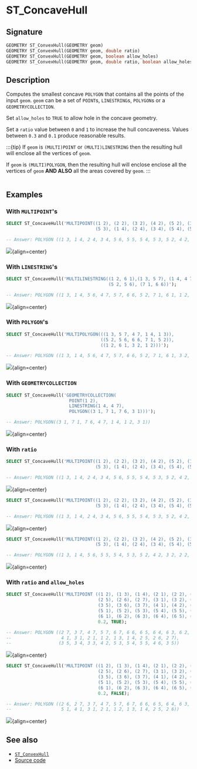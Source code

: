 # ST_ConcaveHull

## Signature

```sql
GEOMETRY ST_ConvexHull(GEOMETRY geom)
GEOMETRY ST_ConvexHull(GEOMETRY geom, double ratio)
GEOMETRY ST_ConvexHull(GEOMETRY geom, boolean allow_holes)
GEOMETRY ST_ConvexHull(GEOMETRY geom, double ratio, boolean allow_holes)
```

## Description

Computes the smallest concave `POLYGON` that contains all the points of the input `geom`.
`geom` can be a set of `POINT`s, `LINESTRING`s, `POLYGON`s or a
`GEOMETRYCOLLECTION`.

Set `allow_holes` to `TRUE` to allow hole in the concave geometry.

Set a `ratio` value between `0` and `1` to increase the hull concaveness. Values between `0.3` and `0.1` produce reasonable results. 

:::{tip}
If `geom` is `(MULTI)POINT` or `(MULTI)LINESTRING` then the resulting hull will enclose all the vertices of `geom`.

If `geom` is `(MULTI)POLYGON`, then the resulting hull will enclose enclose all the vertices of `geom` **AND ALSO** all the areas covered by `geom`.
:::


```{include} sfs-1-2-1.md
```

## Examples

### With `MULTIPOINT`'s

```sql
SELECT ST_ConcaveHull('MULTIPOINT((1 2), (2 2), (3 2), (4 2), (5 2), (1 3), (3 3), 
                                  (5 3), (1 4), (2 4), (3 4), (5 4), (5 5), (5 6))');

-- Answer: POLYGON ((1 3, 1 4, 2 4, 3 4, 5 6, 5 5, 5 4, 5 3, 5 2, 4 2, 3 2, 3 3, 2 2, 1 2, 1 3))
```

![](./ST_ConcaveHull_1.png){align=center}


### With `LINESTRING`'s

```sql
SELECT ST_ConcaveHull('MULTILINESTRING((1 2, 6 1),(1 3, 5 7), (1 4, 4 7), 
                                       (5 2, 5 6), (7 1, 6 6))');

-- Answer: POLYGON ((1 3, 1 4, 5 6, 4 7, 5 7, 6 6, 5 2, 7 1, 6 1, 1 2, 1 3))
```

![](./ST_ConcaveHull_4.png){align=center}


### With `POLYGON`'s

```sql
SELECT ST_ConcaveHull('MULTIPOLYGON(((1 3, 5 7, 4 7, 1 4, 1 3)), 
                                    ((5 2, 5 6, 6 6, 7 1, 5 2)), 
                                    ((1 2, 6 1, 3 2, 1 2)))');

-- Answer: POLYGON ((1 3, 1 4, 5 6, 4 7, 5 7, 6 6, 5 2, 7 1, 6 1, 3 2, 1 2, 1 3))
```

![](./ST_ConcaveHull_5.png){align=center}

### With `GEOMETRYCOLLECTION`

```sql
SELECT ST_ConcaveHull('GEOMETRYCOLLECTION(
                        POINT(1 2),
                        LINESTRING(1 4, 4 7),
                        POLYGON((3 1, 7 1, 7 6, 3 1)))');

-- Answer: POLYGON((3 1, 7 1, 7 6, 4 7, 1 4, 1 2, 3 1))
```

![](./ST_ConvexHull.png){align=center}

### With `ratio`

```sql
SELECT ST_ConcaveHull('MULTIPOINT((1 2), (2 2), (3 2), (4 2), (5 2), (1 3), (3 3), 
                                  (5 3), (1 4), (2 4), (3 4), (5 4), (5 5), (5 6))', 0.0);

-- Answer: POLYGON ((1 3, 1 4, 2 4, 3 4, 5 6, 5 5, 5 4, 5 3, 5 2, 4 2, 3 2, 3 3, 2 2, 1 2, 1 3))
```

![](./ST_ConcaveHull_1.png){align=center}

```sql
SELECT ST_ConcaveHull('MULTIPOINT((1 2), (2 2), (3 2), (4 2), (5 2), (1 3), (3 3), 
                                  (5 3), (1 4), (2 4), (3 4), (5 4), (5 5), (5 6))', 0.5);

-- Answer: POLYGON ((1 3, 1 4, 2 4, 3 4, 5 6, 5 5, 5 4, 5 3, 5 2, 4 2, 3 2, 2 2, 1 2, 1 3))
```
![](./ST_ConcaveHull_2.png){align=center}

```sql
SELECT ST_ConcaveHull('MULTIPOINT((1 2), (2 2), (3 2), (4 2), (5 2), (1 3), (3 3), 
                                  (5 3), (1 4), (2 4), (3 4), (5 4), (5 5), (5 6))', 1.0);

-- Answer: POLYGON ((1 3, 1 4, 5 6, 5 5, 5 4, 5 3, 5 2, 4 2, 3 2, 2 2, 1 2, 1 3))
```
![](./ST_ConcaveHull_3.png){align=center}


### With `ratio` and `allow_holes`

```sql
SELECT ST_ConcaveHull('MULTIPOINT ((1 2), (1 3), (1 4), (2 1), (2 2), (2 3), (2 4), 
                                   (2 5), (2 6), (2 7), (3 1), (3 2), (3 3), (3 4), 
                                   (3 5), (3 6), (3 7), (4 1), (4 2), (4 6), (4 7), 
                                   (5 1), (5 2), (5 3), (5 4), (5 5), (5 6), (5 7), 
                                   (6 1), (6 2), (6 3), (6 4), (6 5), (6 6), (6 7))', 
                                   0.2, TRUE);

-- Answer: POLYGON ((2 7, 3 7, 4 7, 5 7, 6 7, 6 6, 6 5, 6 4, 6 3, 6 2, 6 1, 5 1, 
--                   4 1, 3 1, 2 1, 1 2, 1 3, 1 4, 2 5, 2 6, 2 7), 
--                  (3 5, 3 4, 3 3, 4 2, 5 3, 5 4, 5 5, 4 6, 3 5))
```

![](./ST_ConcaveHull_hole_true.png){align=center}

```sql
SELECT ST_ConcaveHull('MULTIPOINT ((1 2), (1 3), (1 4), (2 1), (2 2), (2 3), (2 4), 
                                   (2 5), (2 6), (2 7), (3 1), (3 2), (3 3), (3 4), 
                                   (3 5), (3 6), (3 7), (4 1), (4 2), (4 6), (4 7), 
                                   (5 1), (5 2), (5 3), (5 4), (5 5), (5 6), (5 7), 
                                   (6 1), (6 2), (6 3), (6 4), (6 5), (6 6), (6 7))', 
                                   0.2, FALSE);

-- Answer: POLYGON ((2 6, 2 7, 3 7, 4 7, 5 7, 6 7, 6 6, 6 5, 6 4, 6 3, 6 2, 6 1, 
--                   5 1, 4 1, 3 1, 2 1, 1 2, 1 3, 1 4, 2 5, 2 6))
```
![](./ST_ConcaveHull_hole_false.png){align=center}



## See also

* [`ST_ConvexHull`](../ST_ConvexHull)
* <a href="https://github.com/orbisgis/h2gis/blob/master/h2gis-functions/src/main/java/org/h2gis/functions/spatial/operators/ST_ConcaveHull.java" target="_blank">Source code</a>
